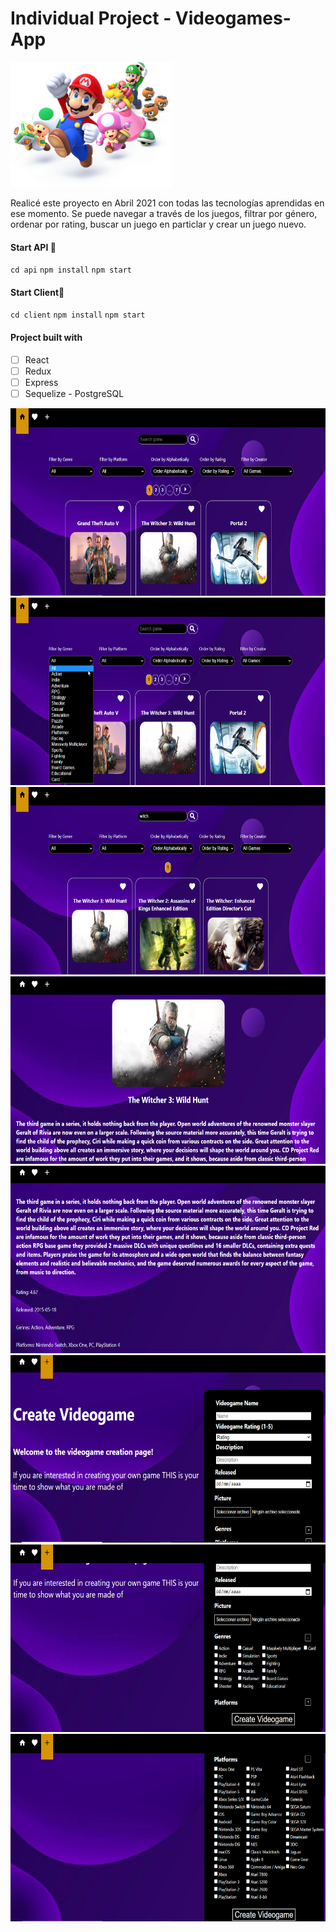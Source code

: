 
# Individual Project - Videogames-App

  <img height="200" src="./videogame.png" />


Realicé este proyecto en Abril 2021 con todas las tecnologías aprendidas en ese momento. Se puede navegar a través de los juegos, filtrar por género, ordenar por rating, buscar un juego en particlar y crear un juego nuevo.

#### Start API 🔧
`cd api`
`npm install`
`npm start`

#### Start Client🔧
`cd client`
`npm install`
`npm start`

#### Project built with
- [ ] React
- [ ] Redux
- [ ] Express
- [ ] Sequelize - PostgreSQL

<img height="300" width="600" src="./images/home.png" />
<img height="300" width="600" src="./images/filters.png" />
<img height="300" width="600" src="./images/dynamicSearch.png" />
<img height="300" width="600" src="./images/details.png" />
<img height="300" width="600" src="./images/details2.png" />
<img height="300" width="600" src="./images/create.png" />
<img height="300" width="600" src="./images/create2.png" />
<img height="300" width="600" src="./images/create3.png" />

